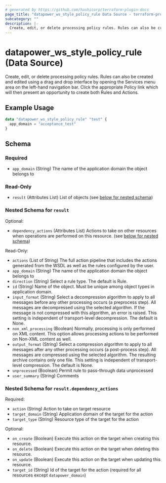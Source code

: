 ```yaml
---
# generated by https://github.com/hashicorp/terraform-plugin-docs
page_title: "datapower_ws_style_policy_rule Data Source - terraform-provider-datapower"
subcategory: ""
description: |-
  Create, edit, or delete processing policy rules. Rules can also be created and edited using a drag and drop interface by opening the Services menu area on the left-hand navigation bar. Click the appropriate Policy link which will then present an opportunity to create both Rules and Actions.
---
```


# datapower_ws_style_policy_rule (Data Source)

Create, edit, or delete processing policy rules. Rules can also be created and edited using a drag and drop interface by opening the Services menu area on the left-hand navigation bar. Click the appropriate Policy link which will then present an opportunity to create both Rules and Actions.

## Example Usage

```terraform
data "datapower_ws_style_policy_rule" "test" {
  app_domain = "acceptance_test"
}
```

<!-- schema generated by tfplugindocs -->
## Schema

### Required

- `app_domain` (String) The name of the application domain the object belongs to

### Read-Only

- `result` (Attributes List) List of objects (see [below for nested schema](#nestedatt--result))

<a id="nestedatt--result"></a>
### Nested Schema for `result`

Optional:

- `dependency_actions` (Attributes List) Actions to take on other resources when operations are performed on this resource. (see [below for nested schema](#nestedatt--result--dependency_actions))

Read-Only:

- `actions` (List of String) The full action pipeline that includes the actions generated from the WSDL as well as the rules configured by the user.
- `app_domain` (String) The name of the application domain the object belongs to
- `direction` (String) Select a rule type. The default is Rule.
- `id` (String) Name of the object. Must be unique among object types in application domain.
- `input_format` (String) Select a decompression algorithm to apply to all messages before any other processing occurs (a preprocess step). All messages are decompressed using the selected algorithm. If the message is not compressed with this algorithm, an error is raised. This setting is independent of transport-level decompression. The default is None.
- `non_xml_processing` (Boolean) Normally, processing is only performed on XML content. This option allows processing actions to be performed on Non-XML content as well.
- `output_format` (String) Select a compression algorithm to apply to all messages after any other processing occurs (a post-process step). All messages are compressed using the selected algorithm. The resulting archive contains only one file. This setting is independent of transport-level compression. The default is None.
- `unprocessed` (Boolean) Permit rule to pass-through data unprocessed
- `user_summary` (String) Comments

<a id="nestedatt--result--dependency_actions"></a>
### Nested Schema for `result.dependency_actions`

Required:

- `action` (String) Action to take on target resource
- `target_domain` (String) Application domain of the target for the action
- `target_type` (String) Resource type of the target for the action

Optional:

- `on_create` (Boolean) Execute this action on the target when creating this resource.
- `on_delete` (Boolean) Execute this action on the target when deleting this resource.
- `on_update` (Boolean) Execute this action on the target when updating this resource.
- `target_id` (String) Id of the target for the action (required for all resources except `datapower_domain`)
